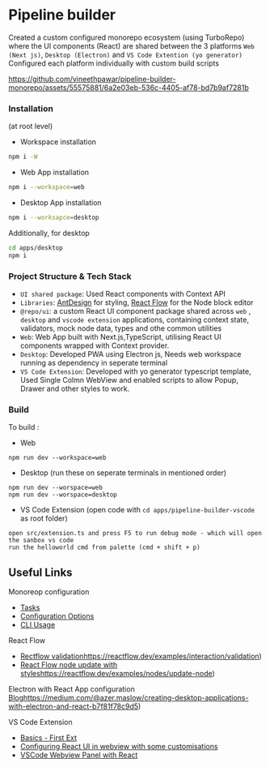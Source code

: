 # Pipeline builder

Created a custom configured  monorepo ecosystem (using TurboRepo) where the UI components (React) are shared between the 3 platforms ```Web (Next js)```, ```Desktop (Electron)``` and ```VS Code Extention (yo generator)```
Configured each platform individually with custom build scripts



https://github.com/vineethpawar/pipeline-builder-monorepo/assets/55575881/6a2e03eb-536c-4405-af78-bd7b9af7281b



### Installation 
(at root level)
- Workspace installation 
```sh
npm i -W 
```

- Web App installation

```sh
npm i --workspace=web 
```

- Desktop App installation
```sh
npm i --worksapce=desktop
```
Additionally, for desktop
```sh
cd apps/desktop
npm i
```


### Project Structure & Tech Stack

- `UI shared package`: Used React components with Context API
- `Libraries`: [AntDesign]([url](https://ant.design/)) for styling, [React Flow]([url](https://reactflow.dev/)) for the Node block editor
- `@repo/ui`: a custom React UI component package shared across `web` , `desktop` and `vscode extension` applications, containing context state, validators, mock node data, types and othe common utilities
- `Web`: Web App built with Next.js,TypeScript, utilising React UI components wrapped with Context provider.
- `Desktop`: Developed PWA using Electron js, Needs web workspace running as dependency in seperate terminal
- `VS Code Extension`: Developed with yo generator typescript template, Used Single Colmn WebView and enabled scripts to allow Popup, Drawer and other styles to work.


### Build

To build :
- Web

```
npm run dev --workspace=web
```

- Desktop
(run these on seperate terminals in mentioned order)
```
npm run dev --worspace=web 
npm run dev --worspace=desktop 
```

- VS Code Extension
(open code with `cd apps/pipeline-builder-vscode` as root folder)
```
open src/extension.ts and press F5 to run debug mode - which will open the sanbox vs code
run the helloworld cmd from palette (cmd + shift + p)
```



## Useful Links

Monoreop configuration
- [Tasks](https://turbo.build/repo/docs/core-concepts/monorepos/running-tasks)
- [Configuration Options](https://turbo.build/repo/docs/reference/configuration)
- [CLI Usage](https://turbo.build/repo/docs/reference/command-line-reference)

React Flow
- [Rectflow validation](https://reactflow.dev/examples/interaction/validation)https://reactflow.dev/examples/interaction/validation)
- [React Flow node update with styles](https://reactflow.dev/examples/nodes/update-node)https://reactflow.dev/examples/nodes/update-node)

Electron with React App configuration
[Blog](https://medium.com/@azer.maslow/creating-desktop-applications-with-electron-and-react-b7f81f78c9d5)https://medium.com/@azer.maslow/creating-desktop-applications-with-electron-and-react-b7f81f78c9d5)

VS Code Extension
- [Basics - First Ext](https://code.visualstudio.com/api/get-started/your-first-extension)
- [Configuring React UI in webview with some customisations](https://blog.r2devops.io/blog/All/writing-vscode-extension-with-react/#:~:text=The%20first%20step%20to%20create,the%20skeleton%20of%20the%20extension.)
- [VSCode Webview Panel with React](https://medium.com/@michaelbenliyan/developers-guide-to-building-vscode-webview-panel-with-react-and-messages-797981f34013)

